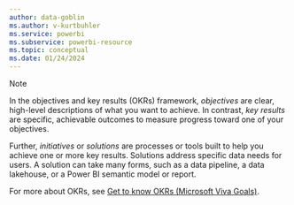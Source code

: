 ```yaml
---
author: data-goblin
ms.author: v-kurtbuhler
ms.service: powerbi
ms.subservice: powerbi-resource
ms.topic: conceptual
ms.date: 01/24/2024
---
```


> [!NOTE]
> In the objectives and key results (OKRs) framework, _objectives_ are clear, high-level descriptions of what you want to achieve. In contrast, _key results_ are specific, achievable outcomes to measure progress toward one of your objectives.
>
> Further, _initiatives_ or _solutions_ are processes or tools built to help you achieve one or more key results. Solutions address specific data needs for users. A solution can take many forms, such as a data pipeline, a data lakehouse, or a Power BI semantic model or report.
>
> For more about OKRs, see [Get to know OKRs (Microsoft Viva Goals)](/viva/goals/intro-to-ms-viva-goals).
